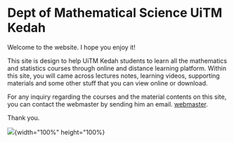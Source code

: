 # Dept of Mathematical Science UiTM Kedah

Welcome to the website. I hope you enjoy it!  
  
This site is design to help UiTM Kedah students to learn all the mathematics and statistics courses through online and distance learning platform. Within this site, you will came across lectures notes, learning videos, supporting materials and some other stuff that you can view online or download.  

For any inquiry regarding the courses and the material contents on this site, you can contact the webmaster by sending him an email. [webmaster](mailto:ariff118@uitm.edu.my).  

Thank you.  
  
![](https://kedah.uitm.edu.my/images/images/new/RecognitionLogo2021.png){width="100%" height="100%}  

